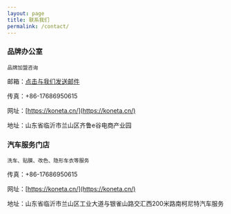 ```yaml
---
layout: page
title: 联系我们
permalink: /contact/
---
```


### 品牌办公室
`品牌加盟咨询`

邮箱：[点击与我们发送邮件](mailto:{{site.email}})

传真：+86-17686950615

网址：[https://koneta.cn/](https://koneta.cn/)

地址：山东省临沂市兰山区齐鲁e谷电商产业园

### 汽车服务门店
`洗车、贴膜、改色、隐形车衣等服务`

传真：+86-17686950615

网址：[https://koneta.cn/](https://koneta.cn/)

地址：山东省临沂市兰山区工业大道与银雀山路交汇西200米路南柯尼特汽车服务



